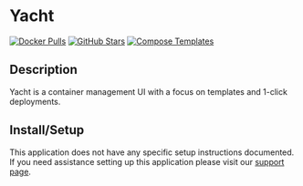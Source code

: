 # Yacht

[![Docker Pulls](https://img.shields.io/docker/pulls/selfhostedpro/yacht?style=flat-square&color=607D8B&label=docker%20pulls&logo=docker)](https://hub.docker.com/r/selfhostedpro/yacht)
[![GitHub Stars](https://img.shields.io/github/stars/selfhostedpro/yacht?style=flat-square&color=607D8B&label=github%20stars&logo=github)](https://github.com/selfhostedpro/yacht)
[![Compose Templates](https://img.shields.io/static/v1?style=flat-square&color=607D8B&label=compose&message=templates)](https://github.com/GhostWriters/DockSTARTer/tree/master/compose/.apps/yacht)

## Description

Yacht is a container management UI with a focus on templates and 1-click deployments.

## Install/Setup

This application does not have any specific setup instructions documented. If you need assistance setting up this application please visit our [support page](https://dockstarter.com/basics/support/).
